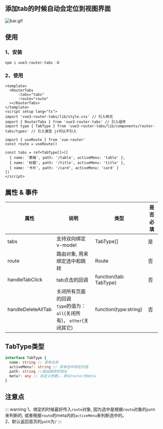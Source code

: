 ## 添加tab的时候自动会定位到视图界面
![bar.gif](..%2F..%2F..%2Fgif-licecap%2Fbar.gif)

## 使用
### 1、安装
```npm i vue3-router-tabs -D```
### 2、使用
```vue
<template>
  <RouterTabs 
      :tabs="tabs"
      :route="route"
  ></RouterTabs>
</template>
<script setup lang="ts">
import 'vue3-router-tabs/lib/style.css' // 引入样式
import { RouterTabs } from 'vue3-router-tabs' // 引入组件
import type { TabType } from 'vue3-router-tabs/lib/components/router-tabs/types' // 引入类型 js可以不引入

import { useRoute } from 'vue-router'
const route = useRoute()

const tabs = ref<TabType[]>([
  { name: '表格', path: '/table', activeMenu: 'table' },
  { name: '标题', path: '/title', activeMenu: 'title' },
  { name: '卡片', path: '/card', activeMenu: 'card' }
])
</script>

```

## 属性 & 事件
| 属性                 | 说明                                               | 类型                     | 是否必填 |
|--------------------|--------------------------------------------------|------------------------|------|
| tabs               | 支持双向绑定v-model                                    | TabType[]              | 是    |
| route              | 路由对象, 用来绑定选中和跳转                                  | Route                  | 否    |
| handleTabClick     | tab点击的回调                                         | function(tab: TabType) | 否    |
| handleDeleteAllTab | 关闭所有页面的回调  <br/> `type`的值为：`all`(关闭所有)， `other`(关闭其它) | function(type:string)  | 否    |


## TabType类型
```ts
interface TabType {
  name: string // 菜单名称
  activeMenu?: string // 菜单选中绑定的值
  path: string //路由跳转的地址
  meta?: any // 自定义参数。。类似router的meta
}
```

## 注意点
::: warning
1、绑定的时候最好传入`route`对象, 因为选中是根据`route`对象的`path`来判断的,
或者根据`route`的meta内的`activeMenu`来判断选中的。  
2、默认返回首页的`path`为`/`
:::
